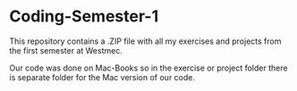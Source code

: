 # Coding-Semester-1

This repository contains a .ZIP file with all my exercises and projects from the first semester at Westmec.

Our code was done on Mac-Books so in the exercise or project folder there is separate folder for the Mac version of our code.
